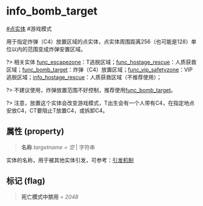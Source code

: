 # info_bomb_target
[#点实体](wiki/point_entity) #游戏模式

用于指定炸弹（C4）放置区域的点实体，点实体周围距离256（也可能是128）单位以内的范围变成炸弹安置区域。

?> 相关实体 [func_escapezone](wiki/entity/func_escapezone)：T逃脱区域；[func_hostage_rescue](wiki/entity/func_hostage_rescue)：人质获救区域；[func_bomb_target](wiki/entity/func_bomb_target)：炸弹（C4）放置区域；[func_vip_safetyzone](wiki/entity/func_vip_safetyzone)：VIP逃脱区域；[info_hostage_rescue](wiki/entity/info_hostage_rescue)：人质获救区域（不推荐使用）；

?> 不建议使用，炸弹放置范围不好控制，推荐使用[func_bomb_target](wiki/entity/func_bomb_target)。

?> 注意，放置这个实体会改变游戏模式，T出生会有一个人带有C4，在指定地点安放C4，CT要阻止T放置C4，或拆卸C4。

## 属性 (property)
> **名称** *targetname* = *空* | 字符串

实体的名称，用于被其他实体引发，可参考：[引发机制](wiki/trigger)

## 标记 (flag)
> **死亡模式中禁用** *= 2048*

